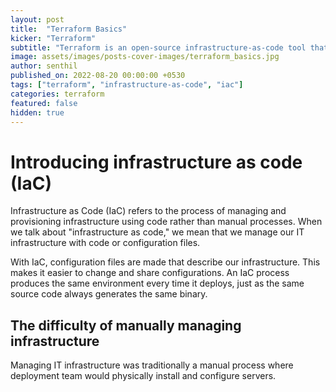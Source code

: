 ```yaml
---
layout: post
title:  "Terraform Basics"
kicker: "Terraform"
subtitle: "Terraform is an open-source infrastructure-as-code tool that allows us to programmatically provision the physical resources required for an application to run."
image: assets/images/posts-cover-images/terraform_basics.jpg
author: senthil
published_on: 2022-08-20 00:00:00 +0530
tags: ["terraform", "infrastructure-as-code", "iac"]
categories: terraform
featured: false
hidden: true
---
```


# Introducing infrastructure as code (IaC)

Infrastructure as Code (IaC) refers to the process of managing and provisioning infrastructure using code rather than manual processes. When we talk about "infrastructure as code," we mean that we manage our IT infrastructure with code or configuration files.

With IaC, configuration files are made that describe our infrastructure. This makes it easier to change and share configurations. An IaC process produces the same environment every time it deploys, just as the same source code always generates the same binary.

## The difficulty of manually managing infrastructure

Managing IT infrastructure was traditionally a manual process where deployment team would physically install and configure servers.
